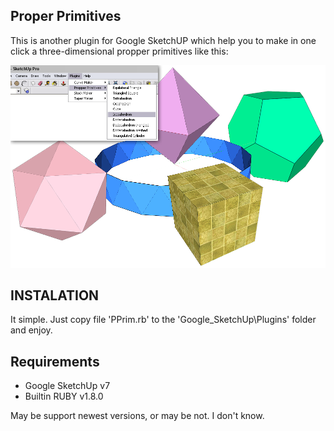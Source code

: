 ## Proper Primitives
This is another plugin for Google SketchUP which help you to make in one click a three-dimensional propper primitives like this: 

![Skethup plugin](https://raw.githubusercontent.com/An0ther0ne/pprim/master/sshot.png)

## INSTALATION

It simple. Just copy file 'PPrim.rb' to the 'Google_SketchUp\Plugins' folder and enjoy.

## Requirements

* Google SketchUp v7
* Builtin RUBY v1.8.0

May be support newest versions, or may be not. I don't know. 
